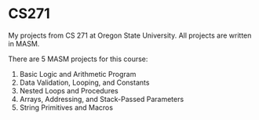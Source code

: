# CS271
My projects from CS 271 at Oregon State University. All projects are written in MASM. 

There are 5 MASM projects for this course: 
1) Basic Logic and Arithmetic Program
2) Data Validation, Looping, and Constants
3) Nested Loops and Procedures
4) Arrays, Addressing, and Stack-Passed Parameters
5) String Primitives and Macros
